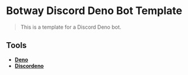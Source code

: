 # Botway Discord Deno Bot Template

> This is a template for a Discord Deno bot.

## Tools

- [**Deno**](https://deno.land)
- [**Discordeno**](https://github.com/discordeno/discordeno)
